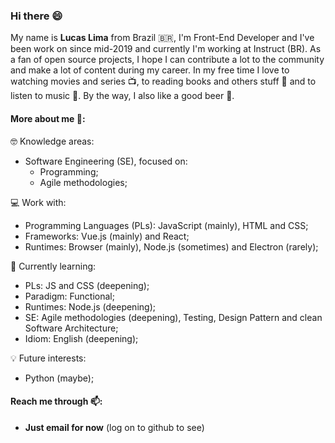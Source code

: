 ### Hi there 😄

My name is **Lucas Lima** from Brazil 🇧🇷, I'm Front-End Developer and I've been work on since mid-2019 and currently I'm working at Instruct (BR). As a fan of open source projects, I hope I can contribute a lot to the community and make a lot of content during my career.
In my free time I love to watching movies and series 📺, to reading books and others stuff 📖 and to listen to music 🎵. By the way, I also like a good beer 🍺.

#### More about me 🧐:

🤓 Knowledge areas:
  - Software Engineering (SE), focused on:
    - Programming;
    - Agile methodologies;

💻 Work with:
  - Programming Languages (PLs): JavaScript (mainly), HTML and CSS;
  - Frameworks: Vue.js (mainly) and React;
  - Runtimes: Browser (mainly), Node.js (sometimes) and Electron (rarely);

🌱 Currently learning:
  - PLs: JS and CSS (deepening);
  - Paradigm: Functional;
  - Runtimes: Node.js (deepening);
  - SE: Agile methodologies (deepening), Testing, Design Pattern and clean Software Architecture;
  - Idiom: English (deepening);

💡 Future interests:
  - Python (maybe);
<!--   - IA; -->

#### Reach me through 📫:

  - **Just email for now** (log on to github to see)

<!--
**LuscaLima/luscalima** is a ✨ _special_ ✨ repository because its `README.md` (this file) appears on your GitHub profile.

Here are some ideas to get you started:

- 🔭 I’m currently working on ...
- 🌱 I’m currently learning ...
- 👯 I’m looking to collaborate on ...
- 🤔 I’m looking for help with ...
- 💬 Ask me about ...
- 📫 How to reach me: ...
- 😄 Pronouns: ...
- ⚡ Fun fact: ...
-->
